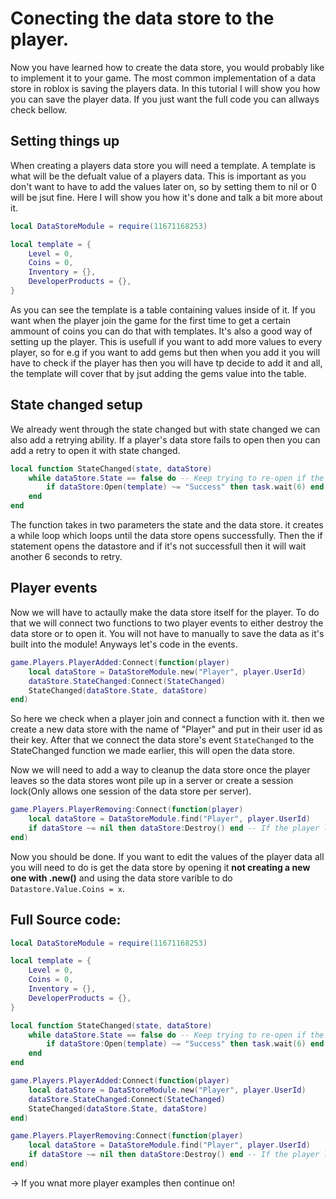 # Conecting the data store to the player.

Now you have learned how to create the data store, you would probably like to implement it to your game. The most common implementation of a data store in roblox is saving the players data. In this tutorial I will show you how you can save the player data. If you just want the full code you can allways check bellow.

## Setting things up

When creating a players data store you will need a template. A template is what will be the defualt value of a players data. This is important as you don't want to have to add the values later on, so by setting them to nil or 0 will be jsut fine. Here I will show you how it's done and talk a bit more about it.
```lua
local DataStoreModule = require(11671168253)

local template = {
    Level = 0,
    Coins = 0,
    Inventory = {},
    DeveloperProducts = {},
}
```

As you can see the template is a table containing values inside of it. If you want when the player join the game for the first time to get a certain ammount of coins you can do that with templates. It's also a good way of setting up the player. This is usefull if you want to add more values to every player, so for e.g if you want to add gems but then when you add it you will have to check if the player has then you will have tp decide to add it and all, the template will cover that by jsut adding the gems value into the table.

## State changed setup

We already went through the state changed but with state changed we can also add a retrying ability. If a player's data store fails to open then you can add a retry to open it with state changed.
```lua
local function StateChanged(state, dataStore)
    while dataStore.State == false do -- Keep trying to re-open if the state is closed
        if dataStore:Open(template) ~= "Success" then task.wait(6) end
    end
end
```
The function takes in two parameters the state and the data store. it creates a while loop which loops until the data store opens successfully. Then the if statement opens the datastore and if it's not successfull then it will wait another 6 seconds to retry.

## Player events

Now we will have to actaully make the data store itself for the player. To do that we will connect two functions to two player events to either destroy the data store or to open it. You will not have to manually to save the data as it's built into the module! Anyways let's code in the events.
```lua
game.Players.PlayerAdded:Connect(function(player)
    local dataStore = DataStoreModule.new("Player", player.UserId)
    dataStore.StateChanged:Connect(StateChanged)
    StateChanged(dataStore.State, dataStore)
end)
```
So here we check when a player join and connect a function with it. then we create a new data store with the name of "Player" and put in their user id as their key. After that we connect the data store's event `StateChanged` to the StateChanged function we made earlier, this will open the data store. 

Now we will need to add a way to cleanup the data store once the player leaves so the data stores wont pile up in a server or create a session lock(Only allows one session of the data store per server).
```lua
game.Players.PlayerRemoving:Connect(function(player)
    local dataStore = DataStoreModule.find("Player", player.UserId)
    if dataStore ~= nil then dataStore:Destroy() end -- If the player leaves datastore object is destroyed allowing the retry loop to stop
end)
```

Now you should be done. If you want to edit the values of the player data all you will need to do is get the data store by opening it **not creating a new one with .new()** and using the data store varible to do `Datastore.Value.Coins = x`.

## Full Source code:
```lua
local DataStoreModule = require(11671168253)

local template = {
    Level = 0,
    Coins = 0,
    Inventory = {},
    DeveloperProducts = {},
}

local function StateChanged(state, dataStore)
    while dataStore.State == false do -- Keep trying to re-open if the state is closed
        if dataStore:Open(template) ~= "Success" then task.wait(6) end
    end
end

game.Players.PlayerAdded:Connect(function(player)
    local dataStore = DataStoreModule.new("Player", player.UserId)
    dataStore.StateChanged:Connect(StateChanged)
    StateChanged(dataStore.State, dataStore)
end)

game.Players.PlayerRemoving:Connect(function(player)
    local dataStore = DataStoreModule.find("Player", player.UserId)
    if dataStore ~= nil then dataStore:Destroy() end -- If the player leaves datastore object is destroyed allowing the retry loop to stop
end)
```

-> If you wnat more player examples then continue on!